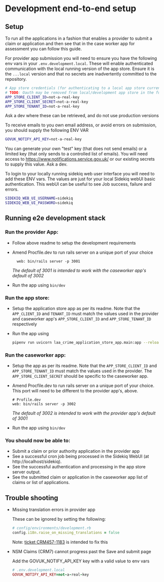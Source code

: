# Development end-to-end setup


## Setup
To run all the applications in a fashion that enables a provider to submit a claim or application and then see that in the case worker app for assessment you can follow this guide.

For provider app submission you will need to ensure you have the following env vars in your `.env.development.local`. These will enable authenticated communication with the local running version of the app store. Ensure it is the `...local` version and that no secrets are inadvertently committed to the repository.

```sh
# App store credentials (for authenticating to a local app store currently)
# TODO: Oauth may be removed from local/development app store in the future
APP_STORE_CLIENT_ID=not-a-real-key
APP_STORE_CLIENT_SECRET=not-a-real-key
APP_STORE_TENANT_ID=not-a-real-key
```
Ask a dev where these can be retrieved, and do not use production versions

To receive emails to you own email address, or avoid errors on submission, you should supply the following ENV VAR
```sh
GOVUK_NOTIFY_API_KEY=not-a-real-key
```
You can generate your own "test" key (that does not send emails) or a limited key (that only sends to a controlled list of emails). You will need access to https://www.notifications.service.gov.uk/ or our existing secrets to supply this value. Ask a dev.

To login to your locally running sidekiq web user interface you will need to add these ENV vars. The values are just for your local Sidekiq webUI basic authentication. This webUI can be useful to see Job success, failure and errors.

```sh
SIDEKIQ_WEB_UI_USERNAME=sidekiq
SIDEKIQ_WEB_UI_PASSWORD=sidekiq
```

## Running e2e development stack

### Run the provider App:
  - Follow above readme to setup the development requirements

  - Amend Procfile.dev to run rails server on a unique port of your choice
    ```
      web: bin/rails server -p 3001
    ```
    *The default of 3001 is intended to work with the caseworker app's default of 3002*
  - Run the app using `bin/dev`

### Run the app store:
  - Setup the application store app as per its readme. Note that the `APP_CLIENT_ID` and `TENANT_ID` must match the values used in the provider and caseworker app's `APP_STORE_CLIENT_ID` and `APP_STORE_TENANT_ID` respectively

  - Run the app using
    ```sh
    pipenv run uvicorn laa_crime_application_store_app.main:app --reload
    ```

### Run the caseworker app:
  - Setup the app as per its readme. Note that the `APP_STORE_CLIENT_ID` and `APP_STORE_TENANT_ID` must match the values used in the provider. The `APP_STORE_CLIENT_SECRET` should be specific to the caseworker app.

  - Amend Procfile.dev to run rails server on a unique port of your choice. This port will need to be different to the provider app's, above.
    ```
    # Profile.dev
    web: bin/rails server -p 3002
    ```
    *The default of 3002 is intended to work with the provider app's default of 3001*

  - Run the app using `bin/dev`

### You should now be able to:

- Submit a claim or prior authority application in the provider app
- See a successful cron job being processed in the Sidekiq WebUI (at http://localhost/sidekiq).
- See the successful authentication and processing in the app store server output.
- See the submitted claim or application in the caseworker app list of claims or list of applications.


## Trouble shooting

- Missing translation errors in provider app

  These can be ignored by setting the following:
  ```ruby
  # config/environments/development.rb
  config.i18n.raise_on_missing_translations = false
  ```
  Note: [ticket CRM457-1183](https://dsdmoj.atlassian.net/browse/CRM457-1183) is intended to fix this

- NSM Claims (CRM7) cannot progress past the Save and submit page

  Add the GOVUK_NOTIFY_API_KEY key with a valid value to env vars
  ```ruby
  # .env.development.local
  GOVUK_NOTIFY_API_KEY=not-a-real-key
  ```

